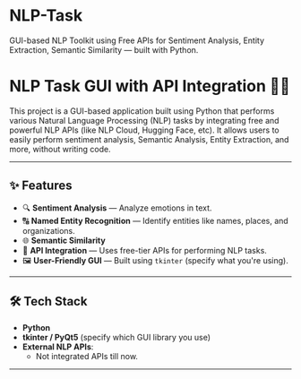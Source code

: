# NLP-Task
GUI-based NLP Toolkit using Free APIs for Sentiment Analysis, Entity Extraction, Semantic Similarity — built with Python.


# NLP Task GUI with API Integration 🧠💬

This project is a GUI-based application built using Python that performs various Natural Language Processing (NLP) tasks by integrating free and powerful NLP APIs (like NLP Cloud, Hugging Face, etc). It allows users to easily perform sentiment analysis, Semantic Analysis, Entity Extraction, and more, without writing code.

---

## ✨ Features

- 🔍 **Sentiment Analysis** — Analyze emotions in text.
- 🔠 **Named Entity Recognition** — Identify entities like names, places, and organizations.
- 🌐 **Semantic Similarity**
- 📌 **API Integration** — Uses free-tier APIs for performing NLP tasks.
- 🖼️ **User-Friendly GUI** — Built using `tkinter` (specify what you're using).

---

## 🛠️ Tech Stack

- **Python**
- **tkinter / PyQt5** (specify which GUI library you use)
- **External NLP APIs**: 
  - Not integrated APIs till now.
---
